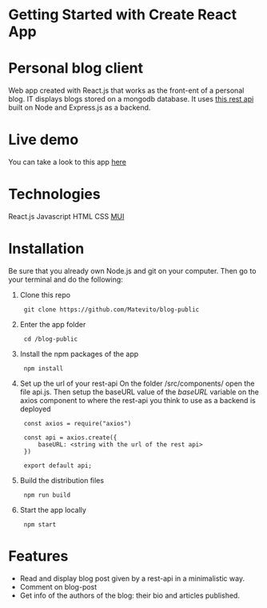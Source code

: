 # Getting Started with Create React App
# Personal blog client
Web app created with React.js that works as the front-ent of a personal blog. IT displays blogs stored on a mongodb database. It uses [this rest api](https://github.com/Matevito/blog-api) built on Node and Express.js as a backend.
# Live demo
You can take a look to this app [here](https://matevito.github.io/blog-public/)
# Technologies

React.js
Javascript
HTML
CSS
[MUI](https://mui.com/)

# Installation
Be sure that you already own Node.js and git on your computer. Then go to your terminal and do the following:
1. Clone this repo

        git clone https://github.com/Matevito/blog-public
    
2. Enter the app folder
    
        cd /blog-public

3. Install the npm packages of the app

        npm install
        
4. Set up the url of your rest-api
On the folder /src/components/ open the file api.js. Then setup the baseURL value of the *baseURL* variable on the axios component to where the rest-api you think to use as a backend is deployed

        const axios = require("axios")
        
        const api = axios.create({
            baseURL: <string with the url of the rest api>
        })
        
        export default api;

5. Build the distribution files

        npm run build
        
6. Start the app locally

        npm start
        
# Features
- Read and display blog post given by a rest-api in a minimalistic way.
- Comment on blog-post
- Get info of the authors of the blog: their bio and articles published.